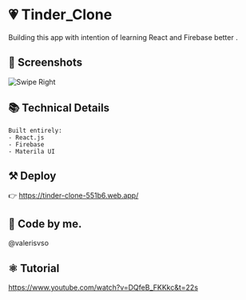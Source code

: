 # 💗 Tinder_Clone

Building this app with intention of learning React and Firebase better .

## 📱 Screenshots

![Swipe Right](https://github.com/valerisvso/tinder-clone/blob/main/public/swipe.jpg)


## 📚 Technical Details
```
Built entirely:
- React.js
- Firebase
- Materila UI
```

## ⚒ Deploy 
👉 https://tinder-clone-551b6.web.app/

## 🙋 Code by me. 
@valerisvso

## ⚛ Tutorial
https://www.youtube.com/watch?v=DQfeB_FKKkc&t=22s
